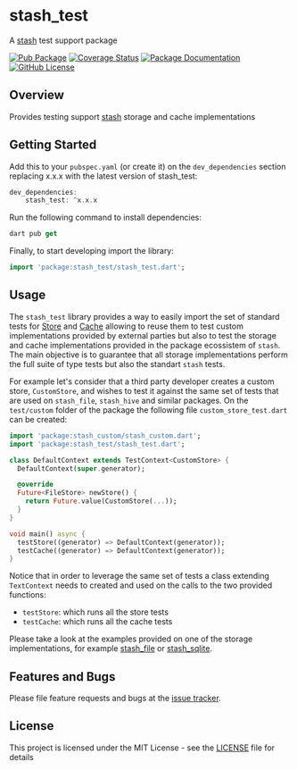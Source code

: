 # stash_test
A [stash](https://github.com/ivoleitao/stash) test support package

[![Pub Package](https://img.shields.io/pub/v/stash_test.svg?style=flat-square)](https://pub.dartlang.org/packages/stash_test)
[![Coverage Status](https://codecov.io/gh/ivoleitao/stash/graph/badge.svg?flag=stash_test)](https://codecov.io/gh/ivoleitao/stash_test)
[![Package Documentation](https://img.shields.io/badge/doc-stash_test-blue.svg)](https://www.dartdocs.org/documentation/stash_test/latest)
[![GitHub License](https://img.shields.io/badge/License-MIT-yellow.svg)](https://opensource.org/licenses/MIT)

## Overview

Provides testing support [stash](https://pub.dartlang.org/packages/stash) storage and cache implementations

## Getting Started

Add this to your `pubspec.yaml` (or create it) on the `dev_dependencies` section replacing x.x.x with the latest version of stash_test: 

```dart
dev_dependencies:
    stash_test: ^x.x.x
```

Run the following command to install dependencies:

```dart
dart pub get
```

Finally, to start developing import the library:

```dart
import 'package:stash_test/stash_test.dart';
```
## Usage

The `stash_test` library provides a way to easily import the set of standard tests for [Store](https://github.com/ivoleitao/stash/blob/develop/packages/stash/lib/src/api/cache_store.dart) and [Cache](https://github.com/ivoleitao/stash/blob/develop/packages/stash/lib/src/api/cache.dart) allowing to reuse them to test custom implementations provided by external parties but also to test the storage and cache implementations provided in the package ecossistem of `stash`. The main objective is to guarantee that all storage implementations perform the full suite of type tests but also the standart `stash` tests.

For example let's consider that a third party developer creates a custom store, `CustomStore`, and wishes to test it against the same set of tests that are used on `stash_file`, `stash_hive` and similar packages. On the `test/custom` folder of the package the following file `custom_store_test.dart` can be created:

```dart
import 'package:stash_custom/stash_custom.dart';
import 'package:stash_test/stash_test.dart';

class DefaultContext extends TestContext<CustomStore> {
  DefaultContext(super.generator);

  @override
  Future<FileStore> newStore() {
    return Future.value(CustomStore(...));
  }
}

void main() async {
  testStore((generator) => DefaultContext(generator));
  testCache((generator) => DefaultContext(generator));
}
```

Notice that in order to leverage the same set of tests a class extending `TextContext` needs to created and used on the calls to the two provided functions:
* `testStore`: which runs all the store tests
* `testCache`: which runs all the cache tests

Please take a look at the examples provided on one of the storage implementations, for example [stash_file](https://github.com/ivoleitao/stash/tree/develop/packages/stash_file) or [stash_sqlite](https://github.com/ivoleitao/stash/tree/develop/packages/stash_sqlite).

## Features and Bugs

Please file feature requests and bugs at the [issue tracker][tracker].

[tracker]: https://github.com/ivoleitao/stash/issues/new

## License

This project is licensed under the MIT License - see the [LICENSE](https://github.com/ivoleitao/stash/blob/develop/packages/stash_test/LICENSE) file for details
